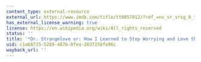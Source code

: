 ```yaml
---
content_type: external-resource
external_url: https://www.imdb.com/title/tt0057012/?ref_=nv_sr_srsg_0_tt_8_nm_0_q_dr.%2520strangelove
has_external_license_warning: true
license: https://en.wikipedia.org/wiki/All_rights_reserved
status: ''
title: '*Dr. Strangelove or: How I Learned to Stop Worrying and Love the Bomb*'
uid: c1a68725-5289-487b-8fea-203725bfe96c
wayback_url: ''
---
```

